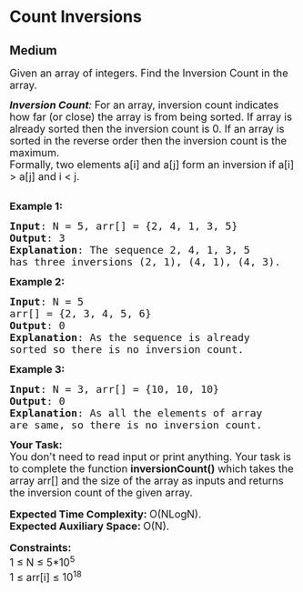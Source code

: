 # Count Inversions
##  Medium 
<div class="problem-statement" style="user-select: auto;">
                <p style="user-select: auto;"></p><p style="user-select: auto;"><span style="font-size: 18px; user-select: auto;">Given an array of integers. Find the Inversion Count in the array.&nbsp;</span></p>

<p style="user-select: auto;"><span style="font-size: 18px; user-select: auto;"><em style="user-select: auto;"><strong style="user-select: auto;">Inversion Count</strong>: </em>For an array, inversion count indicates how far (or close) the array is from being sorted. If array is already sorted then the inversion count is 0. If an array is sorted in the reverse order then&nbsp;the inversion count is the maximum.&nbsp;<br style="user-select: auto;">
Formally, two elements a[i] and a[j] form an inversion if a[i] &gt; a[j] and i &lt; j.</span><br style="user-select: auto;">
&nbsp;</p>

<p style="user-select: auto;"><span style="font-size: 18px; user-select: auto;"><strong style="user-select: auto;">Example 1:</strong></span></p>

<pre style="user-select: auto;"><span style="font-size: 18px; user-select: auto;"><strong style="user-select: auto;">Input</strong>: N = 5, arr[] = {2, 4, 1, 3, 5}
<strong style="user-select: auto;">Output</strong>: 3
<strong style="user-select: auto;">Explanation</strong>: The sequence 2, 4, 1, 3, 5 
has three inversions (2, 1), (4, 1), (4, 3).</span></pre>

<p style="user-select: auto;"><span style="font-size: 18px; user-select: auto;"><strong style="user-select: auto;">Example 2:</strong></span></p>

<pre style="user-select: auto;"><span style="font-size: 18px; user-select: auto;"><strong style="user-select: auto;">Input</strong>: N = 5
arr[] = {2, 3, 4, 5, 6}
<strong style="user-select: auto;">Output</strong>: 0
<strong style="user-select: auto;">Explanation</strong>: As the sequence is already 
sorted so there is no inversion count.</span></pre>

<p style="user-select: auto;"><span style="font-size: 18px; user-select: auto;"><strong style="user-select: auto;">Example 3:</strong></span></p>

<pre style="user-select: auto;"><span style="font-size: 18px; user-select: auto;"><strong style="user-select: auto;">Input</strong>: N = 3, arr[] = {10, 10, 10}
<strong style="user-select: auto;">Output</strong>: 0
<strong style="user-select: auto;">Explanation</strong>: As all the elements of array 
are same, so there is no inversion count.</span></pre>

<p style="user-select: auto;"><strong style="user-select: auto;"><span style="font-size: 18px; user-select: auto;">Your Task:</span></strong><br style="user-select: auto;">
<span style="font-size: 18px; user-select: auto;">You don't need to read input or print anything. Your task is to complete the function&nbsp;<strong style="user-select: auto;">inversionCount()</strong>&nbsp;which takes the array arr[] and the size of the array as inputs and returns the inversion count of the given array.</span><br style="user-select: auto;">
<br style="user-select: auto;">
<span style="font-size: 18px; user-select: auto;"><strong style="user-select: auto;">Expected Time Complexity:&nbsp;</strong>O(NLogN).<br style="user-select: auto;">
<strong style="user-select: auto;">Expected Auxiliary Space:&nbsp;</strong>O(N).</span><br style="user-select: auto;">
<br style="user-select: auto;">
<span style="font-size: 18px; user-select: auto;"><strong style="user-select: auto;">Constraints:</strong></span><br style="user-select: auto;">
<span style="font-size: 18px; user-select: auto;">1 ≤ N ≤ 5*10<sup style="user-select: auto;">5</sup><br style="user-select: auto;">
1 ≤ arr[i]&nbsp;≤ 10<sup style="user-select: auto;">18</sup></span></p>
 <p style="user-select: auto;"></p>
            </div>